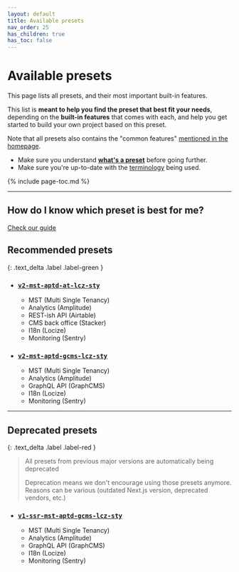 ```yaml
---
layout: default
title: Available presets
nav_order: 25
has_children: true
has_toc: false
---
```


# Available presets

<div class="code-example" markdown="1">
This page lists all presets, and their most important built-in features.

This list is **meant to help you find the preset that best fit your needs**, depending on the **built-in features** that comes with each,
and help you get started to build your own project based on this preset.

Note that all presets also contains the "common features" [mentioned in the homepage](../#common-features-available-in-all-presets).

- Make sure you understand [**what's a preset**](../concepts/presets) before going further.
- Make sure you're up-to-date with the [terminology](../reference/terminology) being used.
</div>

{% include page-toc.md %}

---

## How do I know which preset is best for me?

[Check our guide](../concepts/presets#how-do-i-know-which-preset-is-best-for-me)


## Recommended presets
{: .text_delta .label .label-green }

- ### [`v2-mst-aptd-at-lcz-sty`](./v2-mst-aptd-at-lcz-sty)
    - MST (Multi Single Tenancy)
    - Analytics (Amplitude)
    - REST-ish API (Airtable)
    - CMS back office (Stacker)
    - I18n (Locize)
    - Monitoring (Sentry)

- ### [`v2-mst-aptd-gcms-lcz-sty`](./v2-mst-aptd-gcms-lcz-sty)
    - MST (Multi Single Tenancy)
    - Analytics (Amplitude)
    - GraphQL API (GraphCMS)
    - I18n (Locize)
    - Monitoring (Sentry)

---

## Deprecated presets
{: .text_delta .label .label-red }

> All presets from previous major versions are automatically being deprecated
>
> Deprecation means we don't encourage using those presets anymore. Reasons can be various (outdated Next.js version, deprecated vendors, etc.)

- ### [`v1-ssr-mst-aptd-gcms-lcz-sty`](./v1-ssr-mst-aptd-gcms-lcz-sty)
    - MST (Multi Single Tenancy)
    - Analytics (Amplitude)
    - GraphQL API (GraphCMS)
    - I18n (Locize)
    - Monitoring (Sentry)
